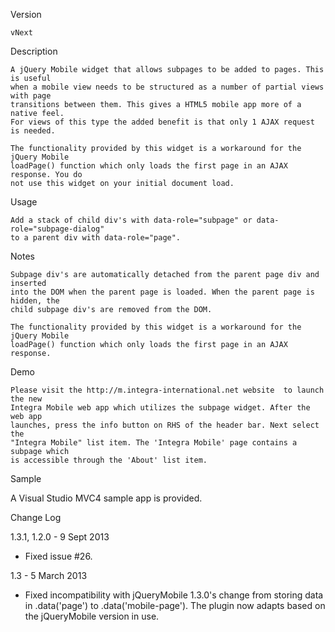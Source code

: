 Version

    vNext

Description

    A jQuery Mobile widget that allows subpages to be added to pages. This is useful
    when a mobile view needs to be structured as a number of partial views with page
    transitions between them. This gives a HTML5 mobile app more of a native feel.
    For views of this type the added benefit is that only 1 AJAX request is needed.

    The functionality provided by this widget is a workaround for the jQuery Mobile
    loadPage() function which only loads the first page in an AJAX response. You do
    not use this widget on your initial document load.

Usage

    Add a stack of child div's with data-role="subpage" or data-role="subpage-dialog"
    to a parent div with data-role="page".

Notes

    Subpage div's are automatically detached from the parent page div and inserted
    into the DOM when the parent page is loaded. When the parent page is hidden, the
    child subpage div's are removed from the DOM.

    The functionality provided by this widget is a workaround for the jQuery Mobile
    loadPage() function which only loads the first page in an AJAX response.

Demo

    Please visit the http://m.integra-international.net website  to launch the new
    Integra Mobile web app which utilizes the subpage widget. After the web app
    launches, press the info button on RHS of the header bar. Next select the
    "Integra Mobile" list item. The 'Integra Mobile' page contains a subpage which
    is accessible through the 'About' list item.
    
Sample

A Visual Studio MVC4 sample app is provided. 


Change Log

1.3.1, 1.2.0 - 9 Sept 2013

- Fixed issue #26.

1.3 - 5 March 2013

- Fixed incompatibility with jQueryMobile 1.3.0's change from storing data in .data('page') to .data('mobile-page').
  The plugin now adapts based on the jQueryMobile version in use.
